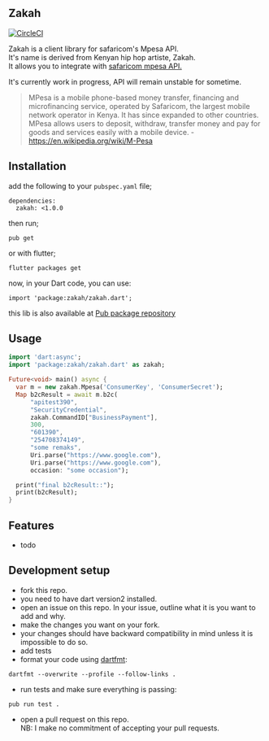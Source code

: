 ## Zakah          

[![CircleCI](https://circleci.com/gh/komuw/zakah.svg?style=svg)](https://circleci.com/gh/komuw/zakah)

Zakah is a client library for safaricom's Mpesa API.           
It's name is derived from Kenyan hip hop artiste, Zakah.                        
It allows you to integrate with [safaricom mpesa API.](https://developer.safaricom.co.ke/)       

It's currently work in progress, API will remain unstable for sometime.


> MPesa is a mobile phone-based money transfer, financing and microfinancing service, operated by Safaricom, the largest mobile network operator in Kenya. It has since expanded to other countries.        
MPesa allows users to deposit, withdraw, transfer money and pay for goods and services easily with a mobile device. - https://en.wikipedia.org/wiki/M-Pesa



## Installation
add the following to your `pubspec.yaml` file;
```shell
dependencies:
  zakah: <1.0.0
```
then run;
```shell
pub get
```             
or with flutter;
```shell
flutter packages get
```
now, in your Dart code, you can use:
```shell
import 'package:zakah/zakah.dart';
```

this lib is also available at [Pub package repository](https://pub.dartlang.org/packages/zakah)    

## Usage

```dart
import 'dart:async';
import 'package:zakah/zakah.dart' as zakah;

Future<void> main() async {
  var m = new zakah.Mpesa('ConsumerKey', 'ConsumerSecret');
  Map b2cResult = await m.b2c(
      "apitest390",
      "SecurityCredential",
      zakah.CommandID["BusinessPayment"],
      300,
      "601390",
      "254708374149",
      "some remaks",
      Uri.parse("https://www.google.com"),
      Uri.parse("https://www.google.com"),
      occasion: "some occasion");

  print("final b2cResult::");
  print(b2cResult);
}
```


## Features
- todo

## Development setup
- fork this repo.
- you need to have dart version2 installed.
- open an issue on this repo. In your issue, outline what it is you want to add and why.              
- make the changes you want on your fork.
- your changes should have backward compatibility in mind unless it is impossible to do so.
- add tests
- format your code using [dartfmt](https://github.com/dart-lang/dart_style):                      
```shell
dartfmt --overwrite --profile --follow-links .
```
- run tests and make sure everything is passing:
```shell
pub run test .
```
- open a pull request on this repo.               
NB: I make no commitment of accepting your pull requests.                
